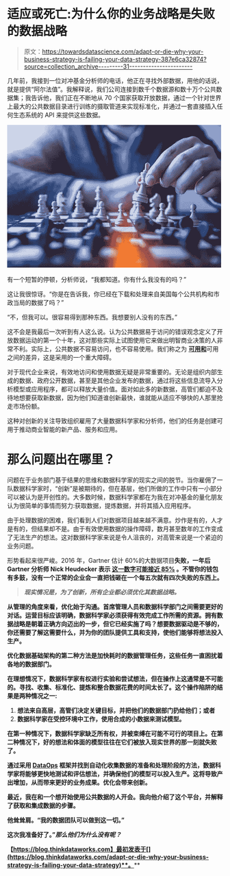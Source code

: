 # 适应或死亡:为什么你的业务战略是失败的数据战略

> 原文：<https://towardsdatascience.com/adapt-or-die-why-your-business-strategy-is-failing-your-data-strategy-387e6ca32874?source=collection_archive---------31----------------------->

几年前，我接到一位对冲基金分析师的电话，他正在寻找外部数据，用他的话说，就是提供“阿尔法值”。我解释说，我们公司连接到数千个数据源和数十万个公共数据集；我告诉他，我们正在不断地从 70 个国家获取开放数据，通过一个针对世界上最大的公共数据目录进行训练的摄取管道来实现标准化，并通过一套直接插入任何生态系统的 API 来提供这些数据。

![](img/ab40837d983616292413b823af1aaf91.png)

有一个短暂的停顿，分析师说，“我都知道。你有什么我没有的吗？”

这让我很惊讶。“你是在告诉我，你已经在下载和处理来自美国每个公共机构和市政当局的数据了吗？”

“不，但我可以。很容易得到那种东西。我想要别人没有的东西。”

这不会是我最后一次听到有人这么说。认为公共数据易于访问的错误观念定义了开放数据运动的第一个十年，这对那些实际上试图使用它来做出明智商业决策的人非常不利。实际上，公共数据不容易访问，也不容易使用。我们称之为 [**可用和**](https://blog.thinkdataworks.com/the-difference-between-available-and-accessible)可用之间的差异，这是采用的一个重大障碍。

对于现代企业来说，有效地访问和使用数据无疑是非常重要的。无论是组织内部生成的数据、政府公开数据，甚至是其他企业发布的数据，通过将这些信息流导入分析模型或应用程序，都可以释放大量价值。面对如此多的新数据，高管们都迫不及待地想要获取新数据，因为他们知道谁创新最快，谁就能从适应不够快的人那里抢走市场份额。

这种对创新的关注导致组织雇用了大量数据科学家和分析师，他们的任务是创建可用于推动商业智能的新产品、服务和应用。

# 那么问题出在哪里？

问题在于业务部门基于结果的思维和数据科学家的现实之间的脱节。当你雇佣了一队数据科学家时，“创新”是被期待的，但在基层，他们所做的工作中只有一小部分可以被认为是开创性的。大多数时候，数据科学家都在为我在对冲基金的量化朋友认为很简单的事情而努力:获取数据，提炼数据，并将其插入应用程序。

由于处理数据的困难，我们看到人们对数据项目越来越不满意。炒作是有的，人才是有的，但结果却不是。由于有效使用数据的操作障碍，数月甚至数年的工作变成了无法生产的想法。这对数据科学家来说是令人沮丧的，对高管来说是一个紧迫的业务问题。

形势看起来很严峻。2016 年，Gartner 估计 60%的大数据项目[](https://www.gartner.com/en/newsroom/press-releases/2015-09-15-gartner-says-business-intelligence-and-analytics-leaders-must-focus-on-mindsets-and-culture-to-kick-start-advanced-analytics)**失败，一年后 Gartner 分析师 Nick Heudecker 表示 [**这一数字可能接近 85%**](https://www.techrepublic.com/article/85-of-big-data-projects-fail-but-your-developers-can-help-yours-succeed/) 。不管你的钱包有多鼓，没有一个正常的企业会一直把钱砸在一个每五次就有四次失败的东西上。**

> ***现实情况是，为了创新，所有企业都必须优化其数据战略。***

**从管理的角度来看，优化始于沟通。首席管理人员和数据科学部门之间需要更好的对话。运营目标应该明确，数据科学家必须获得有效完成工作所需的资源。拥有数据战略是朝着正确方向迈出的一步，但它已经实施了吗？想要数据驱动是不够的，你还需要了解这需要什么，并为你的团队提供工具和支持，使他们能够将想法投入生产。**

**优化数据基础架构的第二种方法是加快耗时的数据管理任务，这些任务一直困扰着各地的数据部门。**

**在理想情况下，数据科学家有权进行实验和尝试想法，但在操作上这通常是不可能的。寻找、收集、标准化、提炼和整合数据花费的时间太长了。这个操作陷阱的结果是两种情况之一:**

1.  **想法来自高层，高管们决定关键目标，并把他们的数据部门扔给他们；或者**
2.  **数据科学家在受控环境中工作，使用合成的小数据来测试模型。**

**在第一种情况下，数据科学家缺乏所有权，并被束缚在可能不可行的项目上。在第二种情况下，好的想法和体面的模型往往在它们被放入现实世界的那一刻就失败了。**

**通过采用 [DataOps](https://blog.thinkdataworks.com/want-to-be-data-driven-better-start-thinking-about-dataops) 框架并找到自动化收集数据的准备和处理阶段的方法，数据科学家将能够更快地测试和评估想法，并确保他们的模型可以投入生产。这将导致产出增加，从而带来更好的业务成果。优化会带来创新。**

**最近，我在和一个想开始使用公共数据的人开会。我向他介绍了这个平台，并解释了获取和集成数据的步骤。**

**他耸耸肩。“我的数据团队可以做到这一切。”**

**这次我准备好了。”*那么他们为什么没有呢？***

**【https://blog.thinkdataworks.com】最初发表于[](https://blog.thinkdataworks.com/adapt-or-die-why-your-business-strategy-is-failing-your-data-strategy)**。****